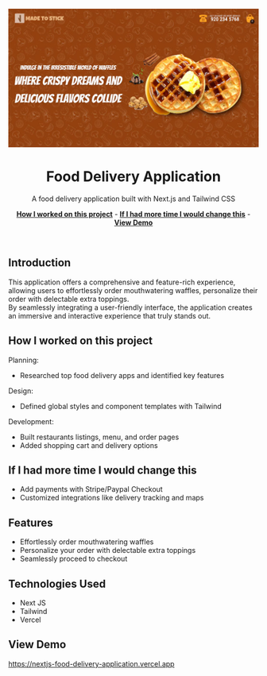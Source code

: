 <p align="center">
    <img alt="typing test screenshot" src="https://github.com/Vargriym/nextjs-food-delivery-application/blob/main/public/interface.webp">
    <h1 align="center">Food Delivery Application</h1>
  </a>
</p>

<p align="center">
  A food delivery application built with Next.js and Tailwind CSS
</p>

<p align="center">
    <a href="#How-I-worked-on-this-project"><strong>How I worked on this project</strong></a> -
      <a href="#If-I-had-more-time-I-would-change-this"><strong>If I had more time I would change this</strong></a> -
     <a href="#view-demo"><strong>View Demo</strong></a>

</p>

<br/>

## Introduction

This application offers a comprehensive and feature-rich experience, allowing users to effortlessly order mouthwatering waffles, personalize their order with delectable extra toppings. <br>
By seamlessly integrating a user-friendly interface, the application creates an immersive and interactive experience that truly stands out.


## How I worked on this project

Planning:

- Researched top food delivery apps and identified key features

Design:

- Defined global styles and component templates with Tailwind

Development:

- Built restaurants listings, menu, and order pages
- Added shopping cart and delivery options

## If I had more time I would change this

- Add payments with Stripe/Paypal Checkout
- Customized integrations like delivery tracking and maps

## Features
- Effortlessly order mouthwatering waffles
- Personalize your order with delectable extra toppings
- Seamlessly proceed to checkout

## Technologies Used

- Next JS
- Tailwind 
- Vercel

## View Demo
https://nextjs-food-delivery-application.vercel.app


